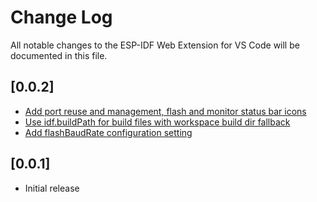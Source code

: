 # Change Log

All notable changes to the ESP-IDF Web Extension for VS Code will be documented in this file.

## [0.0.2]

- [Add port reuse and management, flash and monitor status bar icons](https://github.com/espressif/vscode-esp-idf-web-extension/pull/3)
- [Use idf.buildPath for build files with workspace build dir fallback](https://github.com/espressif/vscode-esp-idf-web-extension/pull/3)
- [Add flashBaudRate configuration setting](https://github.com/espressif/vscode-esp-idf-web-extension/pull/2)

## [0.0.1]

- Initial release